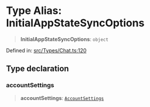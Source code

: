 # Type Alias: InitialAppStateSyncOptions

> **InitialAppStateSyncOptions**: `object`

Defined in: [src/Types/Chat.ts:120](https://github.com/Fokusdotid/Baileys/blob/49e815e65b8f4aea31725e09dcf4815734557e39/src/Types/Chat.ts#L120)

## Type declaration

### accountSettings

> **accountSettings**: [`AccountSettings`](AccountSettings.md)

